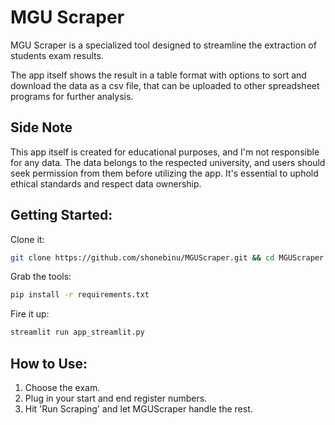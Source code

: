 # MGU Scraper
MGU Scraper is a specialized tool designed to streamline the extraction of students exam results.

The app itself shows the result in a table format with options to sort and download the data as a csv file, that can be uploaded to other spreadsheet programs for further analysis.

## Side Note
This app itself is created for educational purposes, and I'm not responsible for any data. The data belongs to the respected university, and users should seek permission from them before utilizing the app. It's essential to uphold ethical standards and respect data ownership.

## Getting Started:
Clone it: 
```bash
git clone https://github.com/shonebinu/MGUScraper.git && cd MGUScraper
```
Grab the tools: 
```bash
pip install -r requirements.txt
```
Fire it up: 
```bash
streamlit run app_streamlit.py
```

## How to Use:
1. Choose the exam.
2. Plug in your start and end register numbers.
3. Hit 'Run Scraping' and let MGUScraper handle the rest.
